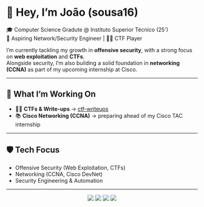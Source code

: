 # 👋 Hey, I’m João (sousa16)

🎓 Computer Science Gradute @ Instituto Superior Técnico (25') <br>
🔐 Aspiring Network/Security Engineer | 🏴‍☠️ CTF Player  

I’m currently tackling my growth in **offensive security**, with a strong focus on **web exploitation** and **CTFs**.  
Alongside security, I’m also building a solid foundation in **networking (CCNA)** as part of my upcoming internship at Cisco.  

---

## 🚀 What I’m Working On

- 🏴‍☠️ **CTFs & Write-ups** → [ctf-writeups](https://github.com/sousa16/ctf-writeups)  
- 📚 **Cisco Networking (CCNA)** → preparing ahead of my Cisco TAC internship  

---

## 🛡️ Tech Focus

- Offensive Security (Web Exploitation, CTFs)  
- Networking (CCNA, Cisco DevNet)  
- Security Engineering & Automation  

---

<p align="center">
  <img src="https://img.shields.io/badge/focus-offensive%20security-red?style=for-the-badge" />
  <img src="https://img.shields.io/badge/CTFs-active-success?style=for-the-badge" />
  <img src="https://img.shields.io/badge/Cisco-networking-blue?style=for-the-badge" />
  <img src="https://img.shields.io/badge/learning-in%20progress-orange?style=for-the-badge" />
</p>
